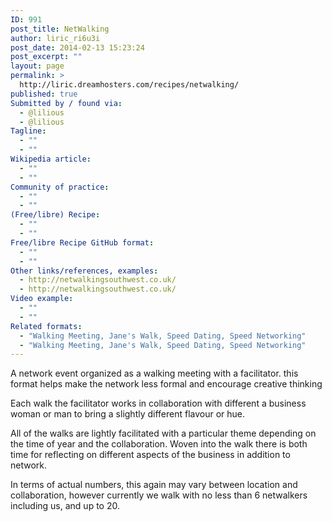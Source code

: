 ```yaml
---
ID: 991
post_title: NetWalking
author: liric_ri6u3i
post_date: 2014-02-13 15:23:24
post_excerpt: ""
layout: page
permalink: >
  http://liric.dreamhosters.com/recipes/netwalking/
published: true
Submitted by / found via:
  - @lilious
  - @lilious
Tagline:
  - ""
  - ""
Wikipedia article:
  - ""
  - ""
Community of practice:
  - ""
  - ""
(Free/libre) Recipe:
  - ""
  - ""
Free/libre Recipe GitHub format:
  - ""
  - ""
Other links/references, examples:
  - http://netwalkingsouthwest.co.uk/
  - http://netwalkingsouthwest.co.uk/
Video example:
  - ""
  - ""
Related formats:
  - "Walking Meeting, Jane's Walk, Speed Dating, Speed Networking"
  - "Walking Meeting, Jane's Walk, Speed Dating, Speed Networking"
---
```

A network event organized as a walking meeting with a facilitator. this format helps make the network less formal and encourage creative thinking

Each walk the facilitator works in collaboration with different a  business woman or man to bring a slightly different flavour or hue.

All of the walks are lightly facilitated with a particular theme depending on the time of year and the collaboration.  Woven into the walk there is both time for reflecting on different aspects of the business in addition to network.

In terms of actual numbers, this again may vary between location and collaboration, however currently we walk with no less than 6 netwalkers including us, and up to 20.